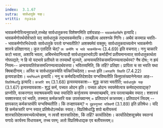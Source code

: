 ```yaml
---
index:  3.1.67
sutra:  सार्वधातुके यक्।
vritti:  nyasa
---
```


भावकर्मणोरित्यनुवत्र्तते,तच्चेह सार्वधातुकस्य विशेषणमिति दर्शयन्नाह-- `भावकर्मवाचिनि` इत्यादि। भावकर्मणोरर्थयोर्वत्र्तते यत् सार्वधातुकं तद्भावकर्मवाचि। ताच्छील्य आवश्नके णिनिः। अथैवं कस्मान्न भवति-- भावकर्मणोरभिधेययोः सार्वधातुके परतो यग्भवतीति? अशक्यमेवं वक्तुम्; सार्वधातुकवाच्यत्वेन भावकर्मणोः शास्त्रे प्रतिज्ञानात्। कुत एतदिति चेत्? `लः कर्मणि च भावे चाकर्मकेभ्यः` (3.4.69) इति वचनात्। ननु चाकारि कटो भवता, अशायि भवता, अबिभर्भवानित्यादौ सार्वधातुकाभावेऽपि कर्मादीनां प्रतीयमानत्वात् सार्वधातुकार्थता नोपपद्यते; न हि यो यदभावे प्रतीयते स तस्यार्थो युज्यते, अन्वयव्यतिरेकसमधिगम्यत्वादर्थस्य? नैष दोषः; न ह्रयं नियमः-- अन्वयव्यतिरेकसमधिगम्यत्वादर्थवत्तया। भवितव्यमिति, किं तर्हि? प्रतिज्ञा। प्रापिता च सा भवति यथा क्विबादीनाम्। अस्ति च सार्वधातुकस्येति यत्किञ्चिदेतत्। `शय्यते` इति।`अयङयि क्ङिति` (7.4.22) इत्ययङादेशः।
`ययग्विधाने` इत्यादि। ननु च कर्मवदित्यतिदेशादेव यग्भविष्यतीति किमुपसंख्यानेनेत्यत आह-- `विप्रतिषेधाद्धि` इत्यादि। `कत्र्तरि शप्` (3.1.68) इत्यस्यावकाशः-- शुद्धः कत्र्ता भवतीति; `सार्वधातुके यक्` (3.1.67) इत्यस्यावकाशः- शुद्धं कर्म, पच्यत ओदन इति। पच्यत ओदनः स्वयमेवेत्यत्र कर्मवद्भावाद्यक्? प्राप्नोति, वत्करणात् स्वाश्रयकमपि यथा स्यादिति कर्त्तृत्वस्य सम्भवाच्छबपि, तत्र परत्वाच्छबेव स्यात्। शशास्त्रं यक्शास्त्रात् परं भवति, तस्मात् कर्मकत्र्तरि यक उपसंख्यानम् = प्रतिपादनं कत्र्तव्यम्। प्रतिपादनं त्विदम् -- ज्ञापकात् कर्मकत्र्तर्यपि यग्भविष्यतीति। किं तज्ज्ञापकम्? `न दुहस्नुनमां यक्चिणौ` (3.1.89) इति प्रतिषेधः। यदि हि कर्मकत्र्तरि यग्न स्यात् प्रतिषेधोऽनर्थकः स्यात्। विप्रतिषेधाद्धि शपो बलीयस्त्वं शास्त्रातिदेशत्वमभ्यपेत्योक्तम्, न त्वसौ शास्त्रातिदेशः, किं तर्हि? कार्यातिदेशः। कार्यातिदेशसूत्रमेव स्वतन्त्रं यगादेः कार्यस्य विधायकम्, तच्च परम्; अतो विप्रतिषेधाद्यक एव बलीयस्त्वम्॥
